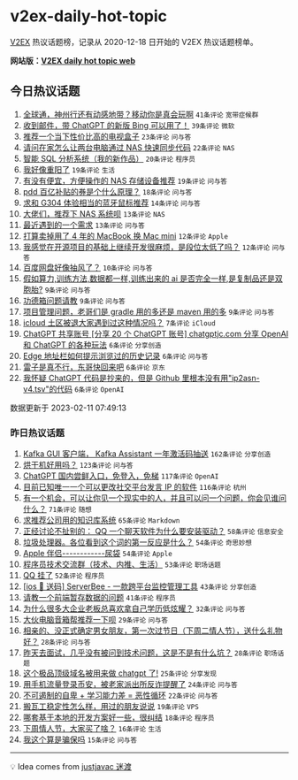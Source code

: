 # v2ex-daily-hot-topic

[V2EX](https://www.v2ex.com/) 热议话题榜，记录从 2020-12-18 日开始的 V2EX 热议话题榜单。

**网站版：[V2EX daily hot topic web](https://boojack.github.io/v2ex-daily-hot-topic-web/)**

## 今日热议话题

<!-- TODAY BEGIN -->

1. [全球通，神州行还有动感地带？移动你是真会玩啊](https://www.v2ex.com/t/915085) `41条评论` `宽带症候群`
1. [收到邮件，带 ChatGPT 的新版 Bing 可以用了！](https://www.v2ex.com/t/915087) `39条评论` `微软`
1. [推荐一个当下性价比高的电视盒子](https://www.v2ex.com/t/915108) `23条评论` `问与答`
1. [请问在家怎么让两台电脑通过 NAS 快速同步代码](https://www.v2ex.com/t/915142) `22条评论` `NAS`
1. [智能 SQL 分析系统（我的新作品）](https://www.v2ex.com/t/915090) `20条评论` `程序员`
1. [我好像重阳了](https://www.v2ex.com/t/915097) `19条评论` `生活`
1. [有没有便宜，方便操作的 NAS 存储设备推荐](https://www.v2ex.com/t/915083) `19条评论` `问与答`
1. [pdd 百亿补贴的券是个什么原理？](https://www.v2ex.com/t/915082) `18条评论` `问与答`
1. [求和 G304 体验相当的蓝牙鼠标推荐](https://www.v2ex.com/t/915098) `14条评论` `问与答`
1. [大佬们，推荐下 NAS 系统呗](https://www.v2ex.com/t/915115) `13条评论` `NAS`
1. [最近遇到的一个需求](https://www.v2ex.com/t/915110) `13条评论` `问与答`
1. [打算卖掉用了 4 年的 MacBook 换 Mac mini](https://www.v2ex.com/t/915119) `12条评论` `Apple`
1. [我感觉在开源项目的基础上继续开发很麻烦，是段位太低了吗？](https://www.v2ex.com/t/915111) `12条评论` `问与答`
1. [百度网盘好像抽风了？](https://www.v2ex.com/t/915084) `10条评论` `问与答`
1. [假如算力,训练方法,数据都一样,训练出来的 ai 是否完全一样,是复制品还是双胞胎?](https://www.v2ex.com/t/915135) `9条评论` `问与答`
1. [功德箱问题请教](https://www.v2ex.com/t/915102) `9条评论` `问与答`
1. [项目管理问题，老哥们是 gradle 用的多还是 maven 用的多](https://www.v2ex.com/t/915089) `9条评论` `问与答`
1. [icloud 土区被退大家遇到过这种情况吗？](https://www.v2ex.com/t/915103) `7条评论` `iCloud`
1. [ChatGPT 共享账号 [分享 20 个 ChatGPT 账号] chatgptjc.com 分享 OpenAI 和 ChatGPT 的各种玩法](https://www.v2ex.com/t/915128) `6条评论` `分享创造`
1. [Edge 地址栏如何提示浏览过的历史记录](https://www.v2ex.com/t/915101) `6条评论` `问与答`
1. [雷子是真不行，东哥快回来吧](https://www.v2ex.com/t/915092) `6条评论` `京东`
1. [我怀疑 ChatGPT 代码是抄来的，但是 Github 里根本没有用"ip2asn-v4.tsv"的代码](https://www.v2ex.com/t/915081) `6条评论` `OpenAI`

数据更新于 2023-02-11 07:49:13

<!-- TODAY END -->

### 昨日热议话题

<!-- YESTERDAY BEGIN -->

1. [Kafka GUI 客户端， Kafka Assistant 一年激活码抽送](https://www.v2ex.com/t/914776) `162条评论` `分享创造`
1. [烘干机好用吗？](https://www.v2ex.com/t/914827) `123条评论` `问与答`
1. [ChatGPT 国内尝鲜入口，免登入，免梯](https://www.v2ex.com/t/914787) `117条评论` `OpenAI`
1. [目前已知唯一一个可以更改社交平台发言 IP 的软件](https://www.v2ex.com/t/914803) `116条评论` `杭州`
1. [有一个机会，可以让你见一个现实中的人，并且可以问一个问题，你会见谁问什么？](https://www.v2ex.com/t/914762) `71条评论` `随想`
1. [求推荐公司用的知识库系统](https://www.v2ex.com/t/914777) `65条评论` `Markdown`
1. [正经讨论不扯别的： QQ 一个聊天软件为什么要安装驱动？](https://www.v2ex.com/t/914862) `58条评论` `信息安全`
1. [垃圾处理器。各位看到这个词的第一反应是什么？](https://www.v2ex.com/t/914800) `54条评论` `奇思妙想`
1. [Apple 伴侣------------尿袋](https://www.v2ex.com/t/914932) `54条评论` `Apple`
1. [程序员技术交流群（技术、内推、生活）](https://www.v2ex.com/t/914959) `53条评论` `职场话题`
1. [QQ 挂了](https://www.v2ex.com/t/914814) `52条评论` `程序员`
1. [[ios 🎉 送码] ServerBee - 一款跨平台监控管理工具](https://www.v2ex.com/t/914946) `43条评论` `分享创造`
1. [请教一个前端暂存数据的问题](https://www.v2ex.com/t/914975) `41条评论` `程序员`
1. [为什么很多大企业老板总喜欢拿自己学历低炫耀？](https://www.v2ex.com/t/914788) `32条评论` `问与答`
1. [大伙电脑音箱帮推荐一下呗](https://www.v2ex.com/t/914909) `29条评论` `问与答`
1. [相亲的、没正式确定男女朋友，第一次过节日（下周二情人节），送什么礼物好？](https://www.v2ex.com/t/914973) `28条评论` `问与答`
1. [昨天去面试，几乎没有被问到技术问题，这是不是有什么坑？](https://www.v2ex.com/t/914768) `28条评论` `职场话题`
1. [这个极品顶级域名被用来做 chatgpt 了!](https://www.v2ex.com/t/914989) `25条评论` `分享发现`
1. [用手机流量登录币安，被老家派出所反诈提醒了](https://www.v2ex.com/t/914907) `24条评论` `问与答`
1. [不可遏制的自卑 + 学习能力差 = 恶性循环](https://www.v2ex.com/t/914759) `22条评论` `问与答`
1. [搬瓦工稳定性怎么样，用过的朋友说说](https://www.v2ex.com/t/914893) `19条评论` `VPS`
1. [哪套基于本地的开发方案好一些，很纠结](https://www.v2ex.com/t/914925) `18条评论` `程序员`
1. [下周情人节，大家买了啥？](https://www.v2ex.com/t/914911) `16条评论` `生活`
1. [我这个算是骗保吗](https://www.v2ex.com/t/914767) `15条评论` `问与答`

<!-- YESTERDAY END -->

---

💡 Idea comes from [justjavac 迷渡](https://github.com/justjavac/)
